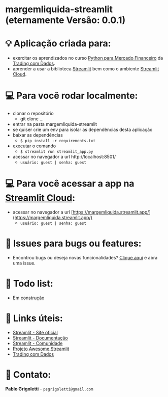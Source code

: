# margemliquida-streamlit (eternamente Versão: 0.0.1)

# :bulb: Aplicação criada para:
- exercitar os aprendizados no curso [Python para Mercado Financeiro](https://hotmart.com/pt-br/marketplace/produtos/python-para-mercado-financeiro/) da [Trading com Dados](https://tradingcomdados.com/).
- aprender a usar a biblioteca [Streamlit](https://streamlit.io/) bem como o ambiente [Streamlit Cloud](https://streamlit.io/cloud).

# :computer: Para você rodar localmente:

- clonar o repositório
  - git clone ... 
- entrar na pasta margemliquida-streamlit
- se quiser crie um env para isolar as dependências desta aplicação
- baixar as dependências
  - ```$ pip install -r requirements.txt ```
- executar o comando
  - ```$ streamlit run streamlit_app.py```
- acessar no navegador a url http://localhost:8501/
  - ```usuário: guest | senha: guest```

# :computer: Para você acessar a app na [Streamlit Cloud](https://streamlit.io/cloud):
- acessar no navegador a url [https://margemliquida.streamlit.app/](https://margemliquida.streamlit.app/)
  - ```usuário: guest | senha: guest```

# :bug: Issues para bugs ou features:
- Encontrou bugs ou deseja novas funcionalidades? [Clique aqui](https://github.com/psgrigoletti/margemliquida-streamlit/issues/new) e abra uma issue.

# :construction: Todo list:
- Em construção

# :pill: Links úteis:
- [Streamlit - Site oficial](http://streamlit.io) 
- [Streamlit - Documentação](http://docs.streamlit.io) 
- [Streamlit - Comunidade](http://discuss.streamlit.io) 
- [Projeto Awesome Streamlit](http://awesome-streamlit.org)
- [Trading com Dados](https://www.tradingcomdados.com.br/)

# :email: Contato:
**Pablo Grigoletti** - ```psgrigoletti@gmail.com```
